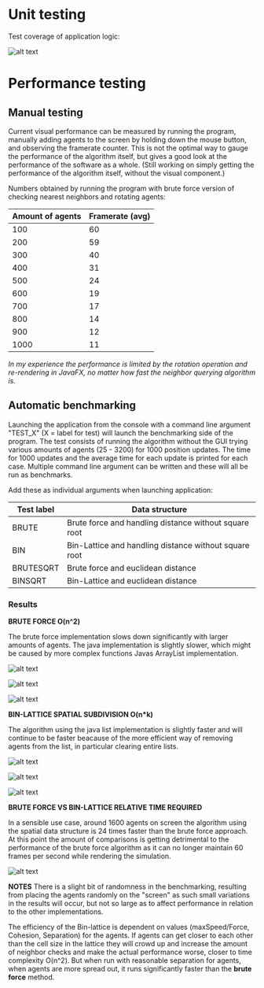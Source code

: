 # Unit testing

Test coverage of application logic:

![alt text](https://raw.githubusercontent.com/stadibo/FlockSimulator/master/documentation/img/20181023_test_coverage.png "Test coverage")

# Performance testing

## Manual testing

Current visual performance can be measured by running the program, manually adding agents to the screen by holding down the mouse button, and observing the framerate counter. This is not the optimal way to gauge the performance of the algorithm itself, but gives a good look at the performance of the software as a whole. (Still working on simply getting the performance of the algorithm itself, without the visual component.)

Numbers obtained by running the program with brute force version of checking nearest neighbors and rotating agents:

Amount of agents | Framerate (avg) |
---------------- | --------- |
100 | 60 |
200 | 59 |
300 | 40 |
400 | 31 |
500 | 24 |
600 | 19 |
700 | 17 |
800 | 14 |
900 | 12 |
1000 | 11 |

*In my experience the performance is limited by the rotation operation and re-rendering in JavaFX, no matter how fast the neighbor querying algorithm is.*

## Automatic benchmarking

Launching the application from the console with a command line argument "TEST_X" (X = label for test) will launch the benchmarking side of the program. The test consists of running the algorithm without the GUI trying various amounts of agents (25 - 3200) for 1000 position updates. The time for 1000 updates and the average time for each update is printed for each case. Multiple command line argument can be written and these will all be run as benchmarks.

Add these as individual arguments when launching application:

Test label | Data structure |
---------------- | --------- |
BRUTE | Brute force and handling distance without square root|
BIN | Bin-Lattice and handling distance without square root|
BRUTESQRT | Brute force and euclidean distance |
BINSQRT | Bin-Lattice and euclidean distance |

### Results

**BRUTE FORCE O(n^2)**

The brute force implementation slows down significantly with larger amounts of agents. The java implementation is slightly slower, which might be caused by more complex functions Javas ArrayList implementation.

![alt text](https://raw.githubusercontent.com/stadibo/FlockSimulator/master/documentation/img/1000%20updates%20using%20brute%20force%20approach%20(FlockList).png "BF FlockList")

![alt text](https://raw.githubusercontent.com/stadibo/FlockSimulator/master/documentation/img/1000%20updates%20using%20brute%20force%20approach%20(ArrayList).png "BF ArrayList")

![alt text](https://raw.githubusercontent.com/stadibo/FlockSimulator/master/documentation/img/1000%20updates%20using%20brute%20force%20approach%20(FlockList%20vs%20ArrayList).png "BF FlockList vs ArrayList")

**BIN-LATTICE SPATIAL SUBDIVISION O(n*k)**

The algorithm using the java list implementation is slightly faster and will continue to be faster beacause of the more efficient way of removing agents from the list, in particular clearing entire lists.

![alt text](https://raw.githubusercontent.com/stadibo/FlockSimulator/master/documentation/img/1000%20updates%20using%20bin-lattice%20(FlockList).png "BL FlockList")

![alt text](https://raw.githubusercontent.com/stadibo/FlockSimulator/master/documentation/img/1000%20updates%20using%20bin-lattice%20(ArrayList).png "BL ArrayList")

![alt text](https://raw.githubusercontent.com/stadibo/FlockSimulator/master/documentation/img/1000%20updates%20using%20Bin-lattice%20(FlockList%20vs%20ArrayList).png "BL FlockList vs ArrayList")

**BRUTE FORCE VS BIN-LATTICE RELATIVE TIME REQUIRED**

In a sensible use case, around 1600 agents on screen the algorithm using the spatial data structure is 24 times faster than the brute force approach. At this point the amount of comparisons is getting detrimental to the performance of the brute force algorithm as it can no longer maintain 60 frames per second while rendering the simulation.

![alt text](https://raw.githubusercontent.com/stadibo/FlockSimulator/master/documentation/img/1000%20updates_%20Brute%20force%20(FlockList)%20vs%20Bin-lattice%20(FlockList).png "BF vs BL")

**NOTES**
There is a slight bit of randomness in the benchmarking, resulting from placing the agents randomly on the "screen" as such small variations in the results will occur, but not so large as to affect performance in relation to the other implementations.

The efficiency of the Bin-lattice is dependent on values (maxSpeed/Force, Cohesion, Separation) for the agents. If agents can get closer to each other than the cell size in the lattice they will crowd up and increase the amount of neighbor checks and make the actual performance worse, closer to time complexity O(n^2). But when run with reasonable separation for agents, when agents are more spread out, it runs significantly faster than the __brute force__ method.
